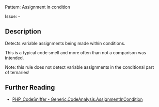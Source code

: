 Pattern: Assignment in condition

Issue: -

## Description

Detects variable assignments being made within conditions.

This is a typical code smell and more often than not a comparison was intended.

Note: this rule does not detect variable assignments in the conditional part of ternaries!

## Further Reading

* [PHP_CodeSniffer - Generic.CodeAnalysis.AssignmentInCondition](https://github.com/squizlabs/PHP_CodeSniffer/blob/master/src/Standards/Generic/Sniffs/CodeAnalysis/AssignmentInConditionSniff.php)